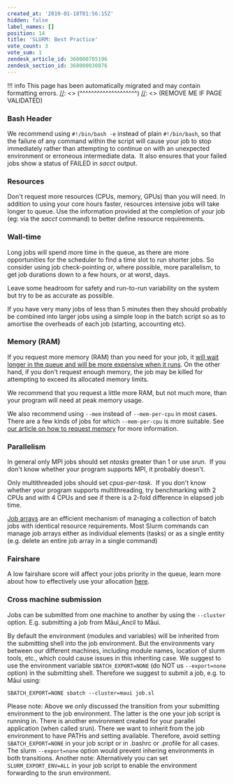 ```yaml
---
created_at: '2019-01-18T01:56:15Z'
hidden: false
label_names: []
position: 14
title: 'SLURM: Best Practice'
vote_count: 3
vote_sum: 1
zendesk_article_id: 360000705196
zendesk_section_id: 360000030876
---
```



[//]: <> (REMOVE ME IF PAGE VALIDATED)
[//]: <> (vvvvvvvvvvvvvvvvvvvv)
!!! info
    This page has been automatically migrated and may contain formatting errors.
[//]: <> (^^^^^^^^^^^^^^^^^^^^)
[//]: <> (REMOVE ME IF PAGE VALIDATED)
### Bash Header

We recommend using `#!/bin/bash -e` instead of plain `#!/bin/bash`, so
that the failure of any command within the script will cause your job to
stop immediately rather than attempting to continue on with an
unexpected environment or erroneous intermediate data.  It also ensures
that your failed jobs show a status of FAILED in *sacct* output.

### Resources 

Don't request more resources (CPUs, memory, GPUs) than you will need. In
addition to using your core hours faster, resources intensive jobs will
take longer to queue. Use the information provided at the completion of
your job (eg: via the *sacct* command) to better define resource
requirements.

### Wall-time

Long jobs will spend more time in the queue, as there are more
opportunities for the scheduler to find a time slot to run shorter jobs.
So consider using job check-pointing or, where possible, more
parallelism, to get job durations down to a few hours, or at worst,
days.

Leave some headroom for safety and run-to-run variability on the system
but try to be as accurate as possible.

If you have very many jobs of less than 5 minutes then they should
probably be combined into larger jobs using a simple loop in the batch
script so as to amortise the overheads of each job (starting, accounting
etc).

### Memory (RAM)

If you request more memory (RAM) than you need for your job, it [will
wait longer in the queue and will be more expensive when it
runs](https://support.nesi.org.nz/hc/en-gb/articles/360000737555). On
the other hand, if you don't request enough memory, the job may be
killed for attempting to exceed its allocated memory limits.

We recommend that you request a little more RAM, but not much more, than
your program will need at peak memory usage.

We also recommend using `--mem` instead of `--mem-per-cpu` in most
cases. There are a few kinds of jobs for which `--mem-per-cpu` is more
suitable. See [our article on how to request
memory](https://support.nesi.org.nz/hc/en-gb/articles/360001108756) for
more information.

### Parallelism

In general only MPI jobs should set *ntasks* greater than 1 or use
*srun*.  If you don't know whether your program supports MPI, it
probably doesn't.

Only multithreaded jobs should set *cpus-per-task*.  If you don't know
whether your program supports multithreading, try benchmarking with 2
CPUs and with 4 CPUs and see if there is a 2-fold difference in elapsed
job time.

[Job arrays](https://slurm.schedmd.com/job_array.html) are an efficient
mechanism of managing a collection of batch jobs with identical resource
requirements. Most Slurm commands can manage job arrays either as
individual elements (tasks) or as a single entity (e.g. delete an entire
job array in a single command)

### Fairshare

A low fairshare score will affect your jobs priority in the queue, learn
more about how to effectively use your allocation
[here](https://support.nesi.org.nz/hc/en-gb/articles/360000743536).

### Cross machine submission

Jobs can be submitted from one machine to another by using the
`--cluster` option. E.g. submitting a job from Māui\_Ancil to Māui.

By default the environment (modules and variables) will be inherited
from the submitting shell into the job environment. But the environments
vary between our different machines, including module names, location of
slurm tools, etc., which could cause issues in this inheriting case. We
suggest to use the environment variable `SBATCH_EXPORT=NONE` (do NOT us
`--export=none` option) in the submitting shell. Therefore we suggest to
submit a job, e.g. to Māui using:

    SBATCH_EXPORT=NONE sbatch --cluster=maui job.sl

Please note: Above we only discussed the transition from your submitting
environment to the job environment. The latter is the one your job
script is running in. There is another environment created for your
parallel application (when called srun). There we want to inherit from
the job environment to have PATHs and setting available. Therefore,
avoid setting `SBATCH_EXPORT=NONE` in your job script or in .bashrc or
.profile for all cases. The slurm `--export=none` option would prevent
inhering environments in both transitions. Another note: Alternatively
you can set `SLURM_EXPORT_ENV=ALL` in your job script to enable the
environment forwarding to the srun environment.
